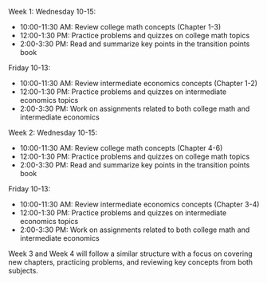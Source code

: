 Week 1:
Wednesday 10-15:
- 10:00-11:30 AM: Review college math concepts (Chapter 1-3)
- 12:00-1:30 PM: Practice problems and quizzes on college math topics
- 2:00-3:30 PM: Read and summarize key points in the transition points book

Friday 10-13:
- 10:00-11:30 AM: Review intermediate economics concepts (Chapter 1-2)
- 12:00-1:30 PM: Practice problems and quizzes on intermediate economics topics
- 2:00-3:30 PM: Work on assignments related to both college math and intermediate economics

Week 2:
Wednesday 10-15:
- 10:00-11:30 AM: Review college math concepts (Chapter 4-6)
- 12:00-1:30 PM: Practice problems and quizzes on college math topics
- 2:00-3:30 PM: Read and summarize key points in the transition points book

Friday 10-13:
- 10:00-11:30 AM: Review intermediate economics concepts (Chapter 3-4)
- 12:00-1:30 PM: Practice problems and quizzes on intermediate economics topics
- 2:00-3:30 PM: Work on assignments related to both college math and intermediate economics

Week 3 and Week 4 will follow a similar structure with a focus on covering new chapters, practicing problems, and reviewing key concepts from both subjects.
